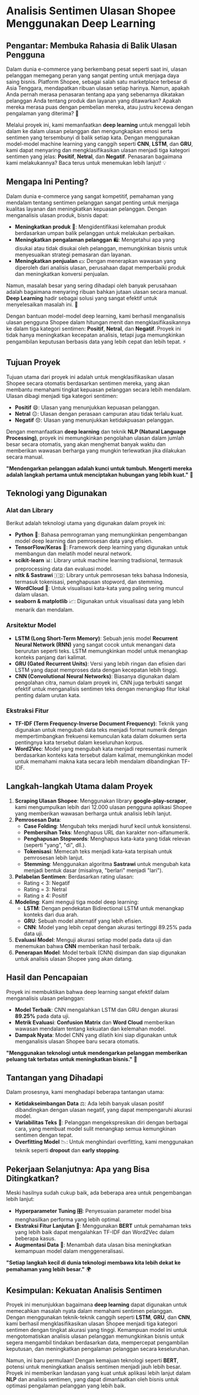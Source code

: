 # Analisis Sentimen Ulasan Shopee Menggunakan Deep Learning

## Pengantar: Membuka Rahasia di Balik Ulasan Pengguna
Dalam dunia e-commerce yang berkembang pesat seperti saat ini, ulasan pelanggan memegang peran yang sangat penting untuk menjaga daya saing bisnis. Platform Shopee, sebagai salah satu marketplace terbesar di Asia Tenggara, mendapatkan ribuan ulasan setiap harinya. Namun, apakah Anda pernah merasa penasaran tentang apa yang sebenarnya dikatakan pelanggan Anda tentang produk dan layanan yang ditawarkan? Apakah mereka merasa puas dengan pembelian mereka, atau justru kecewa dengan pengalaman yang diterima? 🌟

Melalui proyek ini, kami memanfaatkan **deep learning** untuk menggali lebih dalam ke dalam ulasan pelanggan dan mengungkapkan emosi serta sentimen yang tersembunyi di balik setiap kata. Dengan menggunakan model-model machine learning yang canggih seperti **CNN**, **LSTM**, dan **GRU**, kami dapat menyaring dan mengklasifikasikan ulasan menjadi tiga kategori sentimen yang jelas: **Positif**, **Netral**, dan **Negatif**. Penasaran bagaimana kami melakukannya? Baca terus untuk menemukan lebih lanjut! 💡

## Mengapa Ini Penting?
Dalam dunia e-commerce yang sangat kompetitif, pemahaman yang mendalam tentang sentimen pelanggan sangat penting untuk menjaga kualitas layanan dan meningkatkan kepuasan pelanggan. Dengan menganalisis ulasan produk, bisnis dapat:

- **Meningkatkan produk** 🚀: Mengidentifikasi kelemahan produk berdasarkan umpan balik pelanggan untuk melakukan perbaikan.
- **Meningkatkan pengalaman pelanggan** 🛍️: Mengetahui apa yang disukai atau tidak disukai oleh pelanggan, memungkinkan bisnis untuk menyesuaikan strategi pemasaran dan layanan.
- **Meningkatkan penjualan** 💵: Dengan menerapkan wawasan yang diperoleh dari analisis ulasan, perusahaan dapat memperbaiki produk dan meningkatkan konversi penjualan.

Namun, masalah besar yang sering dihadapi oleh banyak perusahaan adalah bagaimana menyaring ribuan bahkan jutaan ulasan secara manual. **Deep Learning** hadir sebagai solusi yang sangat efektif untuk menyelesaikan masalah ini. 🤖

Dengan bantuan model-model deep learning, kami berhasil menganalisis ulasan pengguna Shopee dalam hitungan menit dan mengklasifikasikannya ke dalam tiga kategori sentimen: **Positif**, **Netral**, dan **Negatif**. Proyek ini tidak hanya meningkatkan kecepatan analisis, tetapi juga memungkinkan pengambilan keputusan berbasis data yang lebih cepat dan lebih tepat. ⚡

## Tujuan Proyek
Tujuan utama dari proyek ini adalah untuk mengklasifikasikan ulasan Shopee secara otomatis berdasarkan sentimen mereka, yang akan membantu memahami tingkat kepuasan pelanggan secara lebih mendalam. Ulasan dibagi menjadi tiga kategori sentimen:

- **Positif** 😄: Ulasan yang menunjukkan kepuasan pelanggan.
- **Netral** 😐: Ulasan dengan perasaan campuran atau tidak terlalu kuat.
- **Negatif** 😞: Ulasan yang menunjukkan ketidakpuasan pelanggan.

Dengan memanfaatkan **deep learning** dan teknik **NLP (Natural Language Processing)**, proyek ini memungkinkan pengolahan ulasan dalam jumlah besar secara otomatis, yang akan menghemat banyak waktu dan memberikan wawasan berharga yang mungkin terlewatkan jika dilakukan secara manual.

**"Mendengarkan pelanggan adalah kunci untuk tumbuh. Mengerti mereka adalah langkah pertama untuk menciptakan hubungan yang lebih kuat."** 💬

## Teknologi yang Digunakan
### Alat dan Library
Berikut adalah teknologi utama yang digunakan dalam proyek ini:

- **Python** 🐍: Bahasa pemrograman yang memungkinkan pengembangan model deep learning dan pemrosesan data yang efisien.
- **TensorFlow/Keras** 🤖: Framework deep learning yang digunakan untuk membangun dan melatih model neural network.
- **scikit-learn** 📊: Library untuk machine learning tradisional, termasuk preprocessing data dan evaluasi model.
- **nltk & Sastrawi** 🇮🇩: Library untuk pemrosesan teks bahasa Indonesia, termasuk tokenisasi, penghapusan stopword, dan stemming.
- **WordCloud** 🌈: Untuk visualisasi kata-kata yang paling sering muncul dalam ulasan.
- **seaborn & matplotlib** 📈: Digunakan untuk visualisasi data yang lebih menarik dan mendalam.

### Arsitektur Model
- **LSTM (Long Short-Term Memory)**: Sebuah jenis model **Recurrent Neural Network (RNN)** yang sangat cocok untuk menangani data berurutan seperti teks. LSTM memungkinkan model untuk menangkap konteks panjang dari kalimat.
- **GRU (Gated Recurrent Units)**: Versi yang lebih ringan dan efisien dari LSTM yang dapat memproses data dengan kecepatan lebih tinggi.
- **CNN (Convolutional Neural Networks)**: Biasanya digunakan dalam pengolahan citra, namun dalam proyek ini, CNN juga terbukti sangat efektif untuk menganalisis sentimen teks dengan menangkap fitur lokal penting dalam urutan kata.

### Ekstraksi Fitur
- **TF-IDF (Term Frequency-Inverse Document Frequency)**: Teknik yang digunakan untuk mengubah data teks menjadi format numerik dengan mempertimbangkan frekuensi kemunculan kata dalam dokumen serta pentingnya kata tersebut dalam keseluruhan korpus.
- **Word2Vec**: Model yang mengubah kata menjadi representasi numerik berdasarkan konteks kata tersebut dalam kalimat, memungkinkan model untuk memahami makna kata secara lebih mendalam dibandingkan TF-IDF.

## Langkah-langkah Utama dalam Proyek
1. **Scraping Ulasan Shopee**: Menggunakan library **google-play-scraper**, kami mengumpulkan lebih dari 12.000 ulasan pengguna aplikasi Shopee yang memberikan wawasan berharga untuk analisis lebih lanjut.
2. **Pemrosesan Data**:
   - **Case Folding**: Mengubah teks menjadi huruf kecil untuk konsistensi.
   - **Pembersihan Teks**: Menghapus URL dan karakter non-alfanumerik.
   - **Penghapusan Stopwords**: Menghapus kata-kata yang tidak relevan (seperti "yang", "di", dll.).
   - **Tokenisasi**: Memecah teks menjadi kata-kata terpisah untuk pemrosesan lebih lanjut.
   - **Stemming**: Menggunakan algoritma **Sastrawi** untuk mengubah kata menjadi bentuk dasar (misalnya, "berlari" menjadi "lari").
3. **Pelabelan Sentimen**: Berdasarkan rating ulasan:
   - Rating < 3: Negatif
   - Rating = 3: Netral
   - Rating ≥ 4: Positif
4. **Modeling**: Kami menguji tiga model deep learning:
   - **LSTM**: Dengan pendekatan Bidirectional LSTM untuk menangkap konteks dari dua arah.
   - **GRU**: Sebuah model alternatif yang lebih efisien.
   - **CNN**: Model yang lebih cepat dengan akurasi tertinggi 89.25% pada data uji.
5. **Evaluasi Model**: Menguji akurasi setiap model pada data uji dan menemukan bahwa **CNN** memberikan hasil terbaik.
6. **Penerapan Model**: Model terbaik (CNN) disimpan dan siap digunakan untuk analisis ulasan Shopee yang akan datang.

## Hasil dan Pencapaian
Proyek ini membuktikan bahwa deep learning sangat efektif dalam menganalisis ulasan pelanggan:

- **Model Terbaik**: CNN mengalahkan LSTM dan GRU dengan akurasi **89.25%** pada data uji.
- **Metrik Evaluasi**: **Confusion Matrix** dan **Word Cloud** memberikan wawasan mendalam tentang kekuatan dan kelemahan model.
- **Dampak Nyata**: Model CNN yang dilatih kini siap digunakan untuk menganalisis ulasan Shopee baru secara otomatis.

**"Menggunakan teknologi untuk mendengarkan pelanggan memberikan peluang tak terbatas untuk meningkatkan bisnis."** 🚀

## Tantangan yang Dihadapi
Dalam prosesnya, kami menghadapi beberapa tantangan utama:

- **Ketidakseimbangan Data** ⚖️: Ada lebih banyak ulasan positif dibandingkan dengan ulasan negatif, yang dapat mempengaruhi akurasi model.
- **Variabilitas Teks** 💬: Pelanggan mengekspresikan diri dengan berbagai cara, yang membuat model sulit menangkap semua kemungkinan sentimen dengan tepat.
- **Overfitting Model** 📉: Untuk menghindari overfitting, kami menggunakan teknik seperti **dropout** dan **early stopping**.

## Pekerjaan Selanjutnya: Apa yang Bisa Ditingkatkan?
Meski hasilnya sudah cukup baik, ada beberapa area untuk pengembangan lebih lanjut:

- **Hyperparameter Tuning** 🎛️: Penyesuaian parameter model bisa menghasilkan performa yang lebih optimal.
- **Ekstraksi Fitur Lanjutan** 🚀: Menggunakan **BERT** untuk pemahaman teks yang lebih baik dapat mengalahkan TF-IDF dan Word2Vec dalam beberapa kasus.
- **Augmentasi Data** 🧠: Menambah data ulasan bisa meningkatkan kemampuan model dalam menggeneralisasi.

**"Setiap langkah kecil di dunia teknologi membawa kita lebih dekat ke pemahaman yang lebih besar."** 🌍

## Kesimpulan: Kekuatan Analisis Sentimen
Proyek ini menunjukkan bagaimana **deep learning** dapat digunakan untuk memecahkan masalah nyata dalam memahami sentimen pelanggan. Dengan menggunakan teknik-teknik canggih seperti **LSTM**, **GRU**, dan **CNN**, kami berhasil mengklasifikasikan ulasan Shopee menjadi tiga kategori sentimen dengan tingkat akurasi yang tinggi. Kemampuan model ini untuk mengotomatiskan analisis ulasan pelanggan memungkinkan bisnis untuk segera mengambil tindakan berdasarkan data, mempercepat pengambilan keputusan, dan meningkatkan pengalaman pelanggan secara keseluruhan.

Namun, ini baru permulaan! Dengan kemajuan teknologi seperti **BERT**, potensi untuk meningkatkan analisis sentimen menjadi jauh lebih besar. Proyek ini memberikan landasan yang kuat untuk aplikasi lebih lanjut dalam **NLP** dan analisis sentimen, yang dapat dimanfaatkan oleh bisnis untuk optimasi pengalaman pelanggan yang lebih baik.
